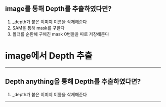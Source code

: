 
## image를 통해 Depth를 추출하였다면?

1. _depth가 붙은 이미지 이름을 삭제해준다
2. SAM을 통해 mask를 구한다
3. 폴더를 순환해 구해진 mask 0번들을 따로 저장해준다 


# image에서 Depth 추출  
---
## Depth anything을 통해 Depth를 추출하였다면?
  1. _depth가 붙은 이미지 이름을 삭제해준다

---
